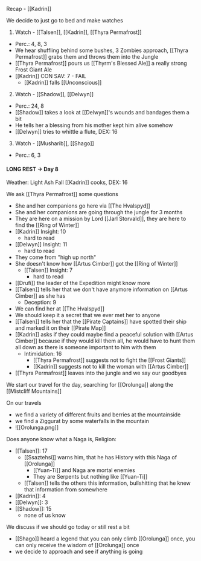 Recap - [[Kadrin]]

We decide to just go to bed and make watches

1. Watch - [[Talsen]], [[Kadrin]], [[Thyra Permafrost]]
- Perc.: 4, 8, 3
- We hear shuffling behind some bushes, 3 Zombies approach, [[Thyra Permafrost]] grabs them and throws them into the Jungle
- [[Thyra Permafrost]] pours us [[Thyrm's Blessed Ale]] a really strong Frost Giant Ale
- [[Kadrin]] CON SAV: 7 - FAIL
	- [[Kadrin]] falls [[Unconscious]]
2. Watch - [[Shadow]], [[Delwyn]]
- Perc.: 24, 8
- [[Shadow]] takes a look at [[Delwyn]]'s wounds and bandages them a bit
- He tells her a blessing from his mother kept him alive somehow
- [[Delwyn]] tries to whittle a flute, DEX: 16
3. Watch -  [[Musharib]], [[Shago]]
- Perc.: 6, 3

#### LONG REST -> Day 8
Weather: Light Ash Fall
[[Kadrin]] cooks, DEX: 16

We ask [[Thyra Permafrost]] some questions
- She and her companions go here via [[The Hvalspyd]]
- She and her companions are going through the jungle for 3 months
- They are here on a mission by Lord [[Jarl Storvald]], they are here to find the [[Ring of Winter]]
- [[Kadrin]] Insight: 10
	- hard to read
- [[Delwyn]] Insight: 11
	- hard to read
- They come from "high up north"
- She doesn't know how [[Artus Cimber]] got the [[Ring of Winter]]
	- [[Talsen]] Insight: 7
		- hard to read
- [[Drufi]] the leader of the Expedition might know more
- [[Talsen]] tells her that we don't have anymore information on [[Artus Cimber]] as she has
	- Deception: 9
- We can find her at [[The Hvalspyd]]
- We should keep it a secret that we ever met her to anyone
- [[Talsen]] tells her that the [[Pirate Captains]] have spotted their ship and marked it on their [[Pirate Map]]
- [[Kadrin]] asks if they could maybe find a peaceful solution with [[Artus Cimber]] because if they would kill them all, he would have to hunt them all down as there is someone important to him with them
	- Intimidation: 16
		- [[Thyra Permafrost]] suggests not to fight the [[Frost Giants]]
		- [[Kadrin]] suggests not to kill the woman with [[Artus Cimber]]
- [[Thyra Permafrost]] leaves into the jungle and we say our goodbyes

We start our travel for the day, searching for [[Orolunga]] along the [[Mistcliff Mountains]]

On our travels
- we find a variety of different fruits and berries at the mountainside
- we find a Ziggurat by some waterfalls in the mountain
- ![[Orolunga.png]]

Does anyone know what a Naga is, Religion:
- [[Talsen]]: 17
	- [[Ssaztehsi]] warns him, that he has History with this Naga of [[Orolunga]]
		- [[Yuan-Ti]] and Naga are mortal enemies
		- They are Serpents but nothing like [[Yuan-Ti]]
	- [[Talsen]] tells the others this information, bullshitting that he knew that information from somewhere
- [[Kadrin]]: 4
- [[Delwyn]]: 3
- [[Shadow]]: 15
	- none of us know

We discuss if we should go today or still rest a bit
- [[Shago]] heard a legend that you can only climb [[Orolunga]] once, you can only receive the wisdom of [[Orolunga]] once
- we decide to approach and see if anything is going

